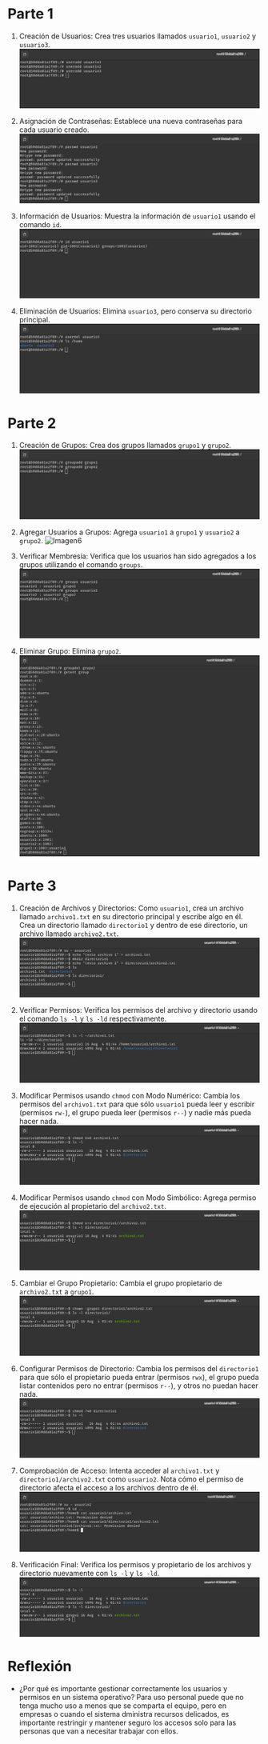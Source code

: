 # Parte 1
1. Creación de Usuarios: Crea tres usuarios llamados `usuario1`, `usuario2` y `usuario3`.
![Imagen1](img/CrearUsuarios.png)

2. Asignación de Contraseñas: Establece una nueva contraseñas para cada usuario creado.
![Imagen2](img/AsignarPass.png)

3. Información de Usuarios: Muestra la información de `usuario1` usando el comando `id`.
![Imagen3](img/InfoUser1.png)

4. Eliminación de Usuarios: Elimina `usuario3`, pero conserva su directorio principal.
![Imagen4](img/EliminarUser3.png)

# Parte 2
1. Creación de Grupos: Crea dos grupos llamados `grupo1` y `grupo2`.
![Imagen5](img/CrearGrupos.png)

2. Agregar Usuarios a Grupos: Agrega `usuario1` a `grupo1` y `usuario2` a `grupo2`.
![Imagen6](img/AñadirGrupos.png)

3. Verificar Membresía: Verifica que los usuarios han sido agregados a los grupos utilizando el comando `groups`.
![Imagen7](img/VerGrupos.png)

4.  Eliminar Grupo: Elimina `grupo2`.
![Imagen17](img/BorrarGrupo.png)

# Parte 3
1. Creación de Archivos y Directorios:
Como `usuario1`, crea un archivo llamado `archivo1.txt` en su directorio principal y escribe algo en él.
Crea un directorio llamado `directorio1` y dentro de ese directorio, un archivo llamado `archivo2.txt`.
![Imagen8](img/CrearArchivos.png)

2. Verificar Permisos: Verifica los permisos del archivo y directorio usando el comando `ls -l` y `ls -ld` respectivamente.
![Imagen9](img/VerPermisosIniciales.png)

3. Modificar Permisos usando `chmod` con Modo Numérico: Cambia los permisos del `archivo1.txt` para que sólo `usuario1` pueda leer y escribir (permisos `rw-`), el grupo pueda leer (permisos `r--`) y nadie más pueda hacer nada.
![Imagen10](img/Permiso640.png)

4. Modificar Permisos usando `chmod` con Modo Simbólico: Agrega permiso de ejecución al propietario del `archivo2.txt`.
![Imagen11](img/PermisoSimbolico.png)

5. Cambiar el Grupo Propietario: Cambia el grupo propietario de `archivo2.txt` a `grupo1`.
![Imagen12](img/CambiarGrupo.png)

6. Configurar Permisos de Directorio: Cambia los permisos del `directorio1` para que sólo el propietario pueda entrar (permisos `rwx`), el grupo pueda listar contenidos pero no entrar (permisos `r--`), y otros no puedan hacer nada.
![Imagen14](img/PermisosDirectorio.png)

7. Comprobación de Acceso: Intenta acceder al `archivo1.txt` y `directorio1/archivo2.txt` como `usuario2`. Nota cómo el permiso de directorio afecta el acceso a los archivos dentro de él.
![Imagen15](img/AccesoUser2.png)

8. Verificación Final: Verifica los permisos y propietario de los archivos y directorio nuevamente con `ls -l` y `ls -ld`.
![Imagen16](img/PermisosFinal.png)

# Reflexión
* ¿Por qué es importante gestionar correctamente los usuarios y permisos en un sistema operativo?
Para uso personal puede que no tenga mucho uso a menos que se comparta el equipo, pero en empresas o cuando el sistema dministra recursos delicados,
es importante restringir y mantener seguro los accesos solo para las personas que van a necesitar trabajar con ellos. 
